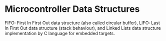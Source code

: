 # Microcontroller Data Structures
FIFO: First In First Out data structure (also called circular buffer),
LIFO: Last In First Out data structure (stack behaviour), and
Linked Lists data structure implementation by C language for embedded targets.

